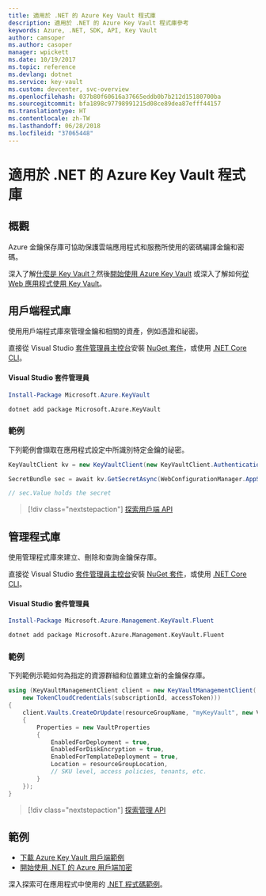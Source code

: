 ```yaml
---
title: 適用於 .NET 的 Azure Key Vault 程式庫
description: 適用於 .NET 的 Azure Key Vault 程式庫參考
keywords: Azure, .NET, SDK, API, Key Vault
author: camsoper
ms.author: casoper
manager: wpickett
ms.date: 10/19/2017
ms.topic: reference
ms.devlang: dotnet
ms.service: key-vault
ms.custom: devcenter, svc-overview
ms.openlocfilehash: 037b80f60616a37665eddb0b7b212d15180700ba
ms.sourcegitcommit: bfa1898c97798991215d08ce89dea87efff44157
ms.translationtype: HT
ms.contentlocale: zh-TW
ms.lasthandoff: 06/28/2018
ms.locfileid: "37065448"
---
```

# <a name="azure-key-vault-libraries-for-net"></a>適用於 .NET 的 Azure Key Vault 程式庫

## <a name="overview"></a>概觀

Azure 金鑰保存庫可協助保護雲端應用程式和服務所使用的密碼編譯金鑰和密碼。

深入了解[什麼是 Key Vault？](/azure/key-vault/key-vault-whatis)然後[開始使用 Azure Key Vault](/azure/key-vault/key-vault-get-started) 或深入了解如何[從 Web 應用程式使用 Key Vault](/azure/key-vault/key-vault-use-from-web-application)。

## <a name="client-library"></a>用戶端程式庫

使用用戶端程式庫來管理金鑰和相關的資產，例如憑證和祕密。

直接從 Visual Studio [套件管理員主控台][PackageManager]安裝 [NuGet 套件](https://www.nuget.org/packages/Microsoft.Azure.KeyVault)，或使用 [.NET Core CLI][DotNetCLI]。

#### <a name="visual-studio-package-manager"></a>Visual Studio 套件管理員

```powershell
Install-Package Microsoft.Azure.KeyVault
```

```bash
dotnet add package Microsoft.Azure.KeyVault
```

### <a name="example"></a>範例

下列範例會擷取在應用程式設定中所識別特定金鑰的祕密。

```csharp
KeyVaultClient kv = new KeyVaultClient(new KeyVaultClient.AuthenticationCallback(securityToken));

SecretBundle sec = await kv.GetSecretAsync(WebConfigurationManager.AppSettings["SecretUri"]);

// sec.Value holds the secret
```

> [!div class="nextstepaction"]
> [探索用戶端 API](/dotnet/api/overview/azure/keyvault/client)

## <a name="management-library"></a>管理程式庫

使用管理程式庫來建立、刪除和查詢金鑰保存庫。

直接從 Visual Studio [套件管理員主控台][PackageManager]安裝 [NuGet 套件](https://www.nuget.org/packages/Microsoft.Azure.Management.KeyVault.Fluent)，或使用 [.NET Core CLI][DotNetCLI]。

#### <a name="visual-studio-package-manager"></a>Visual Studio 套件管理員

```powershell
Install-Package Microsoft.Azure.Management.KeyVault.Fluent
```

```bash
dotnet add package Microsoft.Azure.Management.KeyVault.Fluent
```

### <a name="example"></a>範例

下列範例示範如何為指定的資源群組和位置建立新的金鑰保存庫。

```csharp
using (KeyVaultManagementClient client = new KeyVaultManagementClient(
    new TokenCloudCredentials(subscriptionId, accessToken)))
{
    client.Vaults.CreateOrUpdate(resourceGroupName, "myKeyVault", new VaultCreateOrUpdateParameters
    {
        Properties = new VaultProperties
        {
            EnabledForDeployment = true,
            EnabledForDiskEncryption = true,
            EnabledForTemplateDeployment = true,
            Location = resourceGroupLocation,
            // SKU level, access policies, tenants, etc.
        }
    });
}
```

> [!div class="nextstepaction"]
> [探索管理 API](/dotnet/api/overview/azure/keyvault/management)

## <a name="samples"></a>範例

* [下載 Azure Key Vault 用戶端範例](https://www.microsoft.com/download/details.aspx?id=45343)
* [開始使用 .NET 的 Azure 用戶端加密](https://azure.microsoft.com/resources/samples/storage-dotnet-client-side-encryption/)


深入探索可在應用程式中使用的 [.NET 程式碼範例](https://azure.microsoft.com/resources/samples/?platform=dotnet)。

[PackageManager]: https://docs.microsoft.com/nuget/tools/package-manager-console
[DotNetCLI]: https://docs.microsoft.com/dotnet/core/tools/dotnet-add-package
